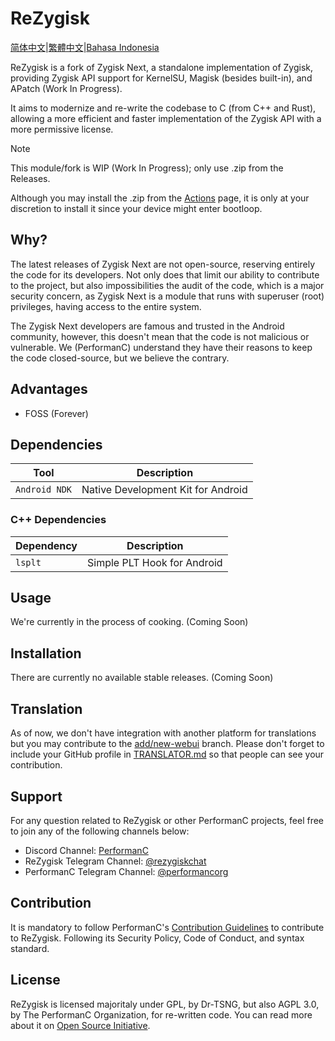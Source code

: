 # ReZygisk

[简体中文](/READMEs/README_zh-CN.md)|[繁體中文](/READMEs/README_zh-TW.md)|[Bahasa Indonesia](/READMEs/README_id-ID.md)

ReZygisk is a fork of Zygisk Next, a standalone implementation of Zygisk, providing Zygisk API support for KernelSU, Magisk (besides built-in), and APatch (Work In Progress).

It aims to modernize and re-write the codebase to C (from C++ and Rust), allowing a more efficient and faster implementation of the Zygisk API with a more permissive license.

> [!NOTE]
> This module/fork is WIP (Work In Progress); only use .zip from the Releases.
>
> Although you may install the .zip from the [Actions](https://github.com/PerformanC/ReZygisk/actions) page, it is only at your discretion to install it since your device might enter bootloop.

## Why?

The latest releases of Zygisk Next are not open-source, reserving entirely the code for its developers. Not only does that limit our ability to contribute to the project, but also impossibilities the audit of the code, which is a major security concern, as Zygisk Next is a module that runs with superuser (root) privileges, having access to the entire system.

The Zygisk Next developers are famous and trusted in the Android community, however, this doesn't mean that the code is not malicious or vulnerable. We (PerformanC) understand they have their reasons to keep the code closed-source, but we believe the contrary.

## Advantages

- FOSS (Forever)

## Dependencies

| Tool            | Description                            |
|-----------------|----------------------------------------|
| `Android NDK`   | Native Development Kit for Android     |

### C++ Dependencies

| Dependency | Description                   |
|------------|-------------------------------|
| `lsplt`    | Simple PLT Hook for Android   |

## Usage

We're currently in the process of cooking. (Coming Soon)

## Installation

There are currently no available stable releases. (Coming Soon)

## Translation

As of now, we don't have integration with another platform for translations but you may contribute to the [add/new-webui](https://github.com/PerformanC/ReZygisk/tree/add/new-webui) branch. Please don't forget to include your GitHub profile in [TRANSLATOR.md](https://github.com/PerformanC/ReZygisk/blob/add/new-webui/TRANSLATOR.md) so that people can see your contribution.

## Support
For any question related to ReZygisk or other PerformanC projects, feel free to join any of the following channels below:

- Discord Channel: [PerformanC](https://discord.gg/uPveNfTuCJ)
- ReZygisk Telegram Channel: [@rezygiskchat](https://t.me/rezygiskchat)
- PerformanC Telegram Channel: [@performancorg](https://t.me/performancorg)

## Contribution

It is mandatory to follow PerformanC's [Contribution Guidelines](https://github.com/PerformanC/contributing) to contribute to ReZygisk. Following its Security Policy, Code of Conduct, and syntax standard.

## License

ReZygisk is licensed majoritaly under GPL, by Dr-TSNG, but also AGPL 3.0, by The PerformanC Organization, for re-written code. You can read more about it on [Open Source Initiative](https://opensource.org/licenses/AGPL-3.0).

